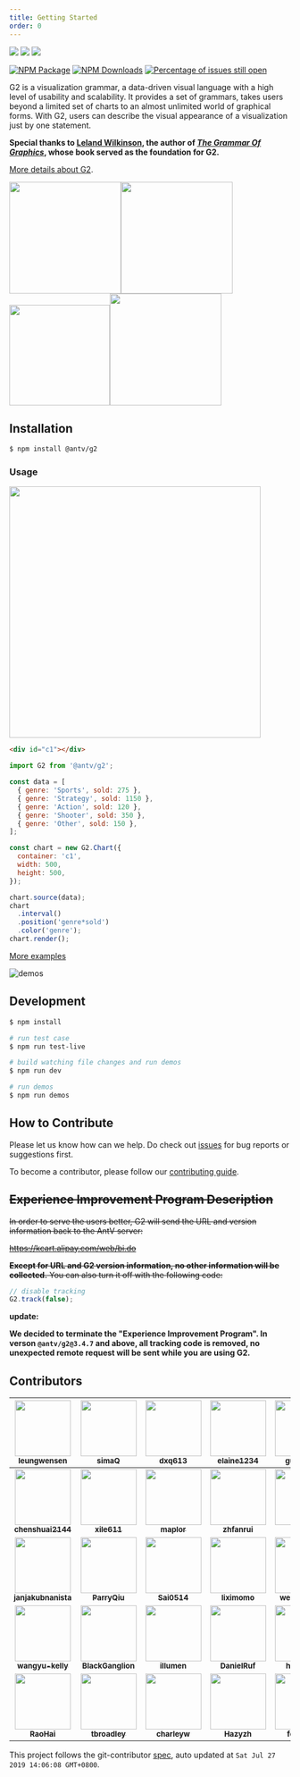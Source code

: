 ```yaml
---
title: Getting Started
order: 0
---
```


[![](https://img.shields.io/travis/antvis/g2.svg)](https://travis-ci.org/antvis/g2)
![](https://img.shields.io/badge/language-javascript-red.svg)
![](https://img.shields.io/badge/license-MIT-000000.svg)

[![NPM Package](https://img.shields.io/npm/v/@antv/g2.svg)](https://www.npmjs.com/package/@antv/g2)
[![NPM Downloads](http://img.shields.io/npm/dm/@antv/g2.svg)](https://npmjs.org/package/@antv/g2)
[![Percentage of issues still open](http://isitmaintained.com/badge/open/antvis/g2.svg)](http://isitmaintained.com/project/antvis/g2 'Percentage of issues still open')

G2 is a visualization grammar, a data-driven visual language with a high level of usability and scalability. It provides a set of grammars, takes users beyond a limited set of charts to an almost unlimited world of graphical forms. With G2, users can describe the visual appearance of a visualization just by one statement.

**Special thanks to [Leland Wilkinson](https://en.wikipedia.org/wiki/Leland_Wilkinson), the author of [_The Grammar Of Graphics_](https://www.cs.uic.edu/~wilkinson/TheGrammarOfGraphics/GOG.html), whose book served as the foundation for G2.**

[More details about G2](https://antv.alipay.com/zh-cn/g2/3.x/index.html).

<img src="https://gw.alipayobjects.com/zos/rmsportal/AOwgKIjknXfggPijmhym.gif" width="200"><img src="https://gw.alipayobjects.com/zos/rmsportal/nfiOREzMIsENrzUeLOGR.gif" width="200"><img src="https://gw.alipayobjects.com/zos/rmsportal/uZZmaudtKRnvUhmUdZSZ.gif" width="180"><img src="https://gw.alipayobjects.com/zos/rmsportal/ifSTXzrGbvtLRpnAvAiZ.gif" width="200">

## Installation

```bash
$ npm install @antv/g2
```

### Usage

<img src="https://gw.alipayobjects.com/zos/rmsportal/aHvVgFiBnGzzKCEjdVtL.png" width="450">

```html
<div id="c1"></div>
```

```js
import G2 from '@antv/g2';

const data = [
  { genre: 'Sports', sold: 275 },
  { genre: 'Strategy', sold: 1150 },
  { genre: 'Action', sold: 120 },
  { genre: 'Shooter', sold: 350 },
  { genre: 'Other', sold: 150 },
];

const chart = new G2.Chart({
  container: 'c1',
  width: 500,
  height: 500,
});

chart.source(data);
chart
  .interval()
  .position('genre*sold')
  .color('genre');
chart.render();
```

[More examples](https://antv.alipay.com/zh-cn/g2/3.x/demo/index.html)

![demos](https://user-images.githubusercontent.com/1655789/34187141-d800fe94-e56a-11e7-878a-4dc0e4f538d9.png)

## Development

```bash
$ npm install

# run test case
$ npm run test-live

# build watching file changes and run demos
$ npm run dev

# run demos
$ npm run demos
```

## How to Contribute

Please let us know how can we help. Do check out [issues](https://github.com/antvis/g2/issues) for bug reports or suggestions first.

To become a contributor, please follow our [contributing guide](https://github.com/antvis/g2/blob/master/CONTRIBUTING.md).

## ~~Experience Improvement Program Description~~

~~In order to serve the users better, G2 will send the URL and version information back to the AntV server:~~

~~https://kcart.alipay.com/web/bi.do~~

~~**Except for URL and G2 version information, no other information will be collected.** You can also turn it off with the following code:~~

```js
// disable tracking
G2.track(false);
```

**update:**

**We decided to terminate the "Experience Improvement Program". In verson `@antv/g2@3.4.7` and above, all tracking code is removed, no unexpected remote request will be sent while you are using G2.**

<!-- GITCONTRIBUTOR_START -->

## Contributors

|     [<img src="https://avatars1.githubusercontent.com/u/1655789?v=4" width="100px;"/><br/><sub><b>leungwensen</b></sub>](https://github.com/leungwensen)<br/>     |         [<img src="https://avatars3.githubusercontent.com/u/6628666?v=4" width="100px;"/><br/><sub><b>simaQ</b></sub>](https://github.com/simaQ)<br/>         |   [<img src="https://avatars1.githubusercontent.com/u/1264678?v=4" width="100px;"/><br/><sub><b>dxq613</b></sub>](https://github.com/dxq613)<br/>   | [<img src="https://avatars3.githubusercontent.com/u/8325822?v=4" width="100px;"/><br/><sub><b>elaine1234</b></sub>](https://github.com/elaine1234)<br/> |  [<img src="https://avatars0.githubusercontent.com/u/7098619?v=4" width="100px;"/><br/><sub><b>guisturdy</b></sub>](https://github.com/guisturdy)<br/>  | [<img src="https://avatars3.githubusercontent.com/u/5888974?v=4" width="100px;"/><br/><sub><b>paleface001</b></sub>](https://github.com/paleface001)<br/> |
| :---------------------------------------------------------------------------------------------------------------------------------------------------------------: | :-----------------------------------------------------------------------------------------------------------------------------------------------------------: | :-------------------------------------------------------------------------------------------------------------------------------------------------: | :-----------------------------------------------------------------------------------------------------------------------------------------------------: | :-----------------------------------------------------------------------------------------------------------------------------------------------------: | :-------------------------------------------------------------------------------------------------------------------------------------------------------: |
|   [<img src="https://avatars0.githubusercontent.com/u/8186664?v=4" width="100px;"/><br/><sub><b>chenshuai2144</b></sub>](https://github.com/chenshuai2144)<br/>   |       [<img src="https://avatars3.githubusercontent.com/u/6111424?v=4" width="100px;"/><br/><sub><b>xile611</b></sub>](https://github.com/xile611)<br/>       |   [<img src="https://avatars3.githubusercontent.com/u/5591805?v=4" width="100px;"/><br/><sub><b>maplor</b></sub>](https://github.com/maplor)<br/>   |   [<img src="https://avatars3.githubusercontent.com/u/6560377?v=4" width="100px;"/><br/><sub><b>zhfanrui</b></sub>](https://github.com/zhfanrui)<br/>   |      [<img src="https://avatars2.githubusercontent.com/u/6942296?v=4" width="100px;"/><br/><sub><b>Frezc</b></sub>](https://github.com/Frezc)<br/>      |   [<img src="https://avatars1.githubusercontent.com/u/6812138?v=4" width="100px;"/><br/><sub><b>Leannechn</b></sub>](https://github.com/Leannechn)<br/>   |
| [<img src="https://avatars2.githubusercontent.com/u/1451480?v=4" width="100px;"/><br/><sub><b>janjakubnanista</b></sub>](https://github.com/janjakubnanista)<br/> |     [<img src="https://avatars1.githubusercontent.com/u/11624840?v=4" width="100px;"/><br/><sub><b>ParryQiu</b></sub>](https://github.com/ParryQiu)<br/>      | [<img src="https://avatars3.githubusercontent.com/u/22516098?v=4" width="100px;"/><br/><sub><b>Sai0514</b></sub>](https://github.com/Sai0514)<br/>  |   [<img src="https://avatars0.githubusercontent.com/u/9816225?v=4" width="100px;"/><br/><sub><b>liximomo</b></sub>](https://github.com/liximomo)<br/>   | [<img src="https://avatars1.githubusercontent.com/u/9054130?v=4" width="100px;"/><br/><sub><b>wensen-lws</b></sub>](https://github.com/wensen-lws)<br/> |    [<img src="https://avatars1.githubusercontent.com/u/1011681?v=4" width="100px;"/><br/><sub><b>xudafeng</b></sub>](https://github.com/xudafeng)<br/>    |
|    [<img src="https://avatars1.githubusercontent.com/u/2370929?v=4" width="100px;"/><br/><sub><b>wangyu-kelly</b></sub>](https://github.com/wangyu-kelly)<br/>    | [<img src="https://avatars0.githubusercontent.com/u/9314735?v=4" width="100px;"/><br/><sub><b>BlackGanglion</b></sub>](https://github.com/BlackGanglion)<br/> |  [<img src="https://avatars3.githubusercontent.com/u/210810?v=4" width="100px;"/><br/><sub><b>illumen</b></sub>](https://github.com/illumen)<br/>   |  [<img src="https://avatars1.githubusercontent.com/u/827205?v=4" width="100px;"/><br/><sub><b>DanielRuf</b></sub>](https://github.com/DanielRuf)<br/>   |    [<img src="https://avatars2.githubusercontent.com/u/5518?v=4" width="100px;"/><br/><sub><b>huacnlee</b></sub>](https://github.com/huacnlee)<br/>     |   [<img src="https://avatars2.githubusercontent.com/u/13056641?v=4" width="100px;"/><br/><sub><b>0nza1101</b></sub>](https://github.com/0nza1101)<br/>    |
|          [<img src="https://avatars2.githubusercontent.com/u/566097?v=4" width="100px;"/><br/><sub><b>RaoHai</b></sub>](https://github.com/RaoHai)<br/>           |     [<img src="https://avatars0.githubusercontent.com/u/8731922?v=4" width="100px;"/><br/><sub><b>tbroadley</b></sub>](https://github.com/tbroadley)<br/>     | [<img src="https://avatars2.githubusercontent.com/u/1860329?v=4" width="100px;"/><br/><sub><b>charleyw</b></sub>](https://github.com/charleyw)<br/> |    [<img src="https://avatars0.githubusercontent.com/u/21355783?v=4" width="100px;"/><br/><sub><b>Hazyzh</b></sub>](https://github.com/Hazyzh)<br/>     |   [<img src="https://avatars0.githubusercontent.com/u/6947976?v=4" width="100px;"/><br/><sub><b>forbreak</b></sub>](https://github.com/forbreak)<br/>   |    [<img src="https://avatars0.githubusercontent.com/u/4783781?v=4" width="100px;"/><br/><sub><b>nekocode</b></sub>](https://github.com/nekocode)<br/>    |

This project follows the git-contributor [spec](https://github.com/xudafeng/git-contributor), auto updated at `Sat Jul 27 2019 14:06:08 GMT+0800`.

<!-- GITCONTRIBUTOR_END -->
